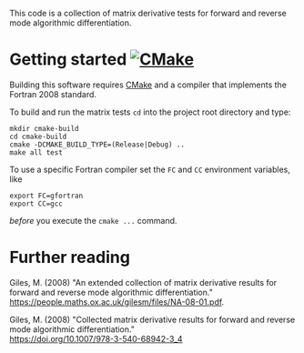 This code is a collection of matrix derivative tests for forward and reverse mode
algorithmic differentiation.
        
# Getting started [![CMake](https://github.com/octoflar/madrigal/actions/workflows/cmake.yml/badge.svg)](https://github.com/octoflar/madrigal/actions/workflows/cmake.yml)
 
Building this software requires [CMake](https://cmake.org) and a compiler that implements
the Fortran 2008 standard.

To build and run the matrix tests `cd` into the project root directory and type:

    mkdir cmake-build
    cd cmake-build
    cmake -DCMAKE_BUILD_TYPE=(Release|Debug) ..
    make all test

To use a specific Fortran compiler set the `FC` and `CC` environment variables, like

    export FC=gfortran
    export CC=gcc

*before* you execute the `cmake ...` command.

# Further reading

Giles, M. (2008) "An extended collection of matrix derivative results for forward and reverse mode algorithmic differentiation."  
<https://people.maths.ox.ac.uk/gilesm/files/NA-08-01.pdf>.

Giles, M. (2008) "Collected matrix derivative results for forward and reverse mode algorithmic differentiation."  
<https://doi.org/10.1007/978-3-540-68942-3_4>
